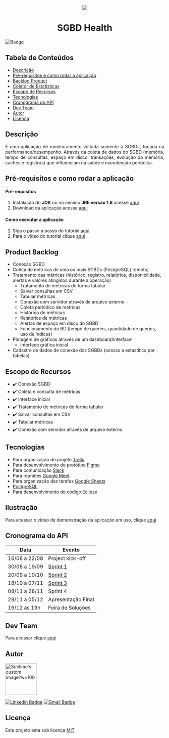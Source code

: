 <p align="center">
  <img src="https://github.com/DolphinDatabase/SGBD_Health/blob/main/Images/Logo.jpg" />
</p>
<h1 align="center"> SGBD Health </h1>  

![Badge](https://img.shields.io/badge/STATUS-EM%20DESENVOLVIMENTO-yellow)

## Tabela de Conteúdos

 * [Descrição](#descrição)
 * [Pré-requisitos e como rodar a aplicação](#Pré-requisitos-e-como-rodar-a-aplicação)
 * [Backlog Product](#backlog-product)  
 * [Coletor de Estatísticas](#Coletor-de-Estatísticas)
 * [Escopo de Recursos](#escopo-de-recursos)  
 * [Tecnologias](#Tecnologias)
 * [Cronograma do API](#cronograma-do-api)
 * [Dev Team](#dev-team)
 * [Autor](#Autor)
 * [Licença](#Licença)



## Descrição

<p align="justify">É uma aplicação de monitoramento voltada somente a SGBDs, focada na performance/desempenho. Através da coleta de dados do SGBD (memória, tempo de consultas, espaço em disco, transações, evolução da memória, caches e registros) que influenciam na saúde e manutenção periódica.

  
## Pré-requisitos e como rodar a aplicação
  
 #### **Pré-requisitos** 
  
  1. Instalação do **JDK** ou no mínimo **JRE versão 1.8** acesse [aqui](https://www.oracle.com/java/technologies/downloads/)
  2. Download da aplicação acesse [aqui](https://github.com/DolphinDatabase/SGBD_Health/blob/main/sgdbhealth/sgbdhealth.jar)
 
 #### **Como executar a aplicação** 
  
  1. Siga o passo a passo do tutorial [aqui](https://github.com/DolphinDatabase/SGBD_Health/blob/main/Documenta%C3%A7%C3%A3o/Como%20rodar%20a%20API.pdf) 
  2. Para o vídeo do tutorial clique [aqui](https://www.youtube.com/watch?v=zVTsaxL_-l4)
  
  
## Product Backlog 
 
 - Conexão SGBD
 - Coleta de métricas de uma ou mais SGBDs (PostgreSQL) remoto;
 - Tratamento das métricas (histórico, registro, relatórios, disponibilidade, alertas e valores atingidos durante a operação)
   - Tratamento de métricas de forma tabular  
   - Salvar consultas em CSV
   - Tabular métricas  
   - Conexão com servidor através de arquivo externo
   - Coleta periódico de métricas
   - Histórico de métricas
   - Relatórios de métricas
   - Alertas de espaço em disco do SGBD
   - Funcionamento do BD (tempo de queries, quantidade de queries, uso de índices)
 - Plotagem de gráficos através de um dashboard/interface
   - Interface gráfica inicial
 - Cadastro de dados de conexão dos SGBDs (acesso a estastítica por tabelas)

  
## Escopo de Recursos
 - ✔️ Conexão SGBD
 - ✔️ Coleta e consulta de métricas
 - ✔️ Interface inicial
 - ✔️ Tratamento de métricas de forma tabular  
 - ✔️ Salvar consultas em CSV
 - ✔️ Tabular métricas  
 - ✔️ Conexão com servidor através de arquivo externo

 
## Tecnologias

 - Para organização do projeto [Trello](https://trello.com/?gclid=729c0adf2ce81b5be65b6b9969dc733f&gclsrc=3p.ds&&adgroup=1306220046076922&campaign=380782742&creative=81638805091294&device=c&keyword=trello&ds_k=trello&matchtype=e&network=o&ds_kids=p54670250478&ds_e=MICROSOFT&ds_eid=700000001738798&ds_e1=MICROSOFT&msclkid=729c0adf2ce81b5be65b6b9969dc733f)  
 - Para desenvolvimento do protótipo [Figma](https://www.figma.com/file/d9FFlhvqzrC0eJ78MLyrnh/Figma-Admin-Dashboard-UI-Kit-(Community)?node-id=4855%3A97)  
 - Para comunicação [Slack](https://app.slack.com/client/T02BFJJUG22/C02BFJQDQ22)  
 - Para reuniões [Google Meet](https://meet.google.com) 
 - Para organização das tarefas [Google Sheets](https://docs.google.com/spreadsheets/d/1R_NrOvCbuW5_c-xeFrFmDRHBfWwYttFWlmTgW5oBQmI/edit#gid=0)  
 - [PostgreSQL](https://www.postgresql.org)
 - Para desenvolvimento do código [Eclipse](https://www.eclipse.org/downloads/)
 
 
## Ilustração
 
 Para acessar o vídeo de demonstração da aplicação em uso, clique [aqui](https://www.youtube.com/watch?v=zVTsaxL_-l4)
 
## Cronograma do API
 
| Data | Evento |
| -------| --------- |
| 16/08 a 22/08 | Project kick-off |
| 30/08 a 19/09 | [Sprint 1](https://github.com/DolphinDatabase/SGBD_Health/tree/Sprint-1) |
| 20/09 a 10/10 | [Sprint 2](https://github.com/DolphinDatabase/SGBD_Health/tree/Sprint-2) |
| 18/10 a 07/11 | [Sprint 3](https://github.com/DolphinDatabase/SGBD_Health/tree/Sprint-3) |
| 08/11 a 28/11 | Sprint 4 |
| 29/11 a 05/12 | Apresentação Final |
| 16/12 às 19h | Feira de Soluções |

## Dev Team 

Para acessar clique [aqui](https://github.com/DolphinDatabase/Database-Scan/wiki/DEV_TEAM) 

## Autor
 
<p align="left">
  <img src="https://github.com/DolphinDatabase/SGBD_Health/blob/main/Images/me.jpg" alt="Sublime's custom image?w=100"height="100" width="100" />
</p> 
<p align="left">
 
  [![Linkedin Badge](https://img.shields.io/badge/-Neylkson-blue?style=flat-square&logo=Linkedin&logoColor=white&link=https://www.linkedin.com/in/neylkson-diniz-a3b9396b/)](https://www.linkedin.com/in/neylkson-diniz-a3b9396b/)
  [![Gmail Badge](https://img.shields.io/badge/-neyo.diniz@gmail.com-c14438?style=flat-square&logo=Gmail&logoColor=white&link=mailto:neyo.diniz@gmail.com)](mailto:neyo.diniz@gmail.com)
 
## Licença  

Este projeto esta sob licença [MIT](https://github.com/DolphinDatabase/SGBD_Health/blob/main/LICENSE)
